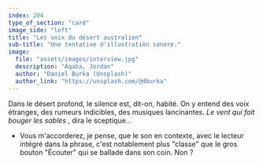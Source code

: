 ```yaml
---
index: 204
type_of_section: "card"
image_side: "left"
title: "Les voix du désert australien"
sub-title: "Une tentative d'illustration sonore."
image:
  file: "assets/images/interview.jpg"
  description: "Áqaba, Jordan"
  author: "Daniel Burka (Unsplash)"
  author_link: "https://unsplash.com/@dburka"
---
```

   <p class="text-intro">Dans le désert profond, le silence est, dit-on, habité. On y entend <span data-end="81701" data-start="72436" data-url="https://www.bac-a-sable.eu/platypus/static/sounds/chant.mp3" class="soundcite soundcite-loaded soundcite-play">des voix étranges</span>, des rumeurs indicibles, des <span class="soundcite" data-url="https://www.bac-a-sable.eu/platypus/static/sounds/digeridoo.mp3" data-start="0" data-end="110000" data-plays="1">musiques lancinantes</span>. <em>Le vent qui fait bouger les sables </em>, dira le sceptique...</p>
<ul class="flexblock border">
   <li class="fadeIn">Vous m'accorderez, je pense, que le son en contexte, avec le lecteur intégré dans la phrase, c'est notablement plus "classe" que le gros bouton "Écouter" qui se ballade dans son coin. Non ?</li>
</ul>
      
